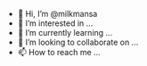 - 👋 Hi, I’m @milkmansa
- 👀 I’m interested in ...
- 🌱 I’m currently learning ...
- 💞️ I’m looking to collaborate on ...
- 📫 How to reach me ...

<!---
milkmansa/milkmansa is a ✨ special ✨ repository because its `README.md` (this file) appears on your GitHub profile.
You can click the Preview link to take a look at your changes.
--->
